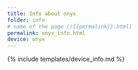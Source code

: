 ```yaml
---
title: Info about onyx
folder: info
# name of the page (/{{permalink}}.html)
permalink: onyx_info.html
device: onyx
---
```

{% include templates/device_info.md %}
